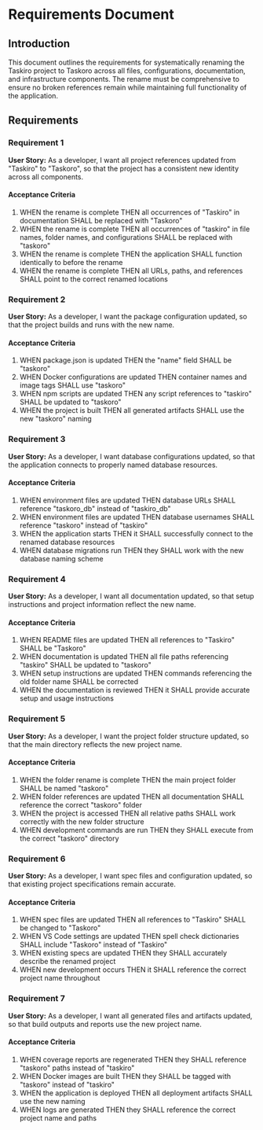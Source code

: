 # Requirements Document

## Introduction

This document outlines the requirements for systematically renaming the Taskiro project to Taskoro across all files, configurations, documentation, and infrastructure components. The rename must be comprehensive to ensure no broken references remain while maintaining full functionality of the application.

## Requirements

### Requirement 1

**User Story:** As a developer, I want all project references updated from "Taskiro" to "Taskoro", so that the project has a consistent new identity across all components.

#### Acceptance Criteria

1. WHEN the rename is complete THEN all occurrences of "Taskiro" in documentation SHALL be replaced with "Taskoro"
2. WHEN the rename is complete THEN all occurrences of "taskiro" in file names, folder names, and configurations SHALL be replaced with "taskoro"
3. WHEN the rename is complete THEN the application SHALL function identically to before the rename
4. WHEN the rename is complete THEN all URLs, paths, and references SHALL point to the correct renamed locations

### Requirement 2

**User Story:** As a developer, I want the package configuration updated, so that the project builds and runs with the new name.

#### Acceptance Criteria

1. WHEN package.json is updated THEN the "name" field SHALL be "taskoro"
2. WHEN Docker configurations are updated THEN container names and image tags SHALL use "taskoro"
3. WHEN npm scripts are updated THEN any script references to "taskiro" SHALL be updated to "taskoro"
4. WHEN the project is built THEN all generated artifacts SHALL use the new "taskoro" naming

### Requirement 3

**User Story:** As a developer, I want database configurations updated, so that the application connects to properly named database resources.

#### Acceptance Criteria

1. WHEN environment files are updated THEN database URLs SHALL reference "taskoro_db" instead of "taskiro_db"
2. WHEN environment files are updated THEN database usernames SHALL reference "taskoro" instead of "taskiro"
3. WHEN the application starts THEN it SHALL successfully connect to the renamed database resources
4. WHEN database migrations run THEN they SHALL work with the new database naming scheme

### Requirement 4

**User Story:** As a developer, I want all documentation updated, so that setup instructions and project information reflect the new name.

#### Acceptance Criteria

1. WHEN README files are updated THEN all references to "Taskiro" SHALL be "Taskoro"
2. WHEN documentation is updated THEN all file paths referencing "taskiro" SHALL be updated to "taskoro"
3. WHEN setup instructions are updated THEN commands referencing the old folder name SHALL be corrected
4. WHEN the documentation is reviewed THEN it SHALL provide accurate setup and usage instructions

### Requirement 5

**User Story:** As a developer, I want the project folder structure updated, so that the main directory reflects the new project name.

#### Acceptance Criteria

1. WHEN the folder rename is complete THEN the main project folder SHALL be named "taskoro"
2. WHEN folder references are updated THEN all documentation SHALL reference the correct "taskoro" folder
3. WHEN the project is accessed THEN all relative paths SHALL work correctly with the new folder structure
4. WHEN development commands are run THEN they SHALL execute from the correct "taskoro" directory

### Requirement 6

**User Story:** As a developer, I want spec files and configuration updated, so that existing project specifications remain accurate.

#### Acceptance Criteria

1. WHEN spec files are updated THEN all references to "Taskiro" SHALL be changed to "Taskoro"
2. WHEN VS Code settings are updated THEN spell check dictionaries SHALL include "Taskoro" instead of "Taskiro"
3. WHEN existing specs are updated THEN they SHALL accurately describe the renamed project
4. WHEN new development occurs THEN it SHALL reference the correct project name throughout

### Requirement 7

**User Story:** As a developer, I want all generated files and artifacts updated, so that build outputs and reports use the new project name.

#### Acceptance Criteria

1. WHEN coverage reports are regenerated THEN they SHALL reference "taskoro" paths instead of "taskiro"
2. WHEN Docker images are built THEN they SHALL be tagged with "taskoro" instead of "taskiro"
3. WHEN the application is deployed THEN all deployment artifacts SHALL use the new naming
4. WHEN logs are generated THEN they SHALL reference the correct project name and paths
